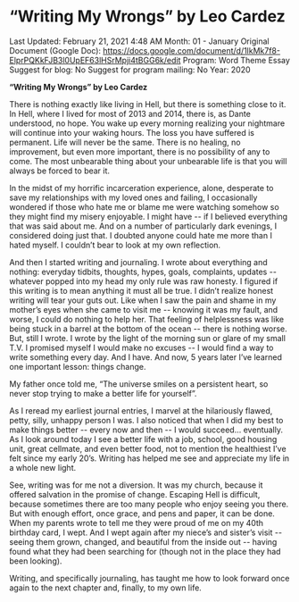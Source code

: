 # “Writing My Wrongs” by Leo Cardez

Last Updated: February 21, 2021 4:48 AM
Month: 01 - January
Original Document (Google Doc): https://docs.google.com/document/d/1lkMk7f8-ElprPQKkFJB3l0UpEF63lHSrMpji4tBGG6k/edit
Program: Word Theme Essay
Suggest for blog: No
Suggest for program mailing: No
Year: 2020

**“Writing My Wrongs” by Leo Cardez**

There is nothing exactly like living in Hell, but there is something close to it. In Hell, where I lived for most of 2013 and 2014, there is, as Dante understood, no hope. You wake up every morning realizing your nightmare will continue into your waking hours. The loss you have suffered is permanent. Life will never be the same. There is no healing, no improvement, but even more important, there is no possibility of any to come. The most unbearable thing about your unbearable life is that you will always be forced to bear it.

In the midst of my horrific incarceration experience, alone, desperate to save my relationships with my loved ones and failing, I occasionally wondered if those who hate me or blame me were watching somehow so they might find my misery enjoyable. I might have -- if I believed everything that was said about me. And on a number of particularly dark evenings, I considered doing just that. I doubted anyone could hate me more than I hated myself. I couldn’t bear to look at my own reflection.

And then I started writing and journaling. I wrote about everything and nothing: everyday tidbits, thoughts, hypes, goals, complaints, updates -- whatever popped into my head my only rule was raw honesty. I figured if this writing is to mean anything it must all be true. I didn’t realize honest writing will tear your guts out. Like when I saw the pain and shame in my mother’s eyes when she came to visit me -- knowing it was my fault, and worse, I could do nothing to help her. That feeling of helplessness was like being stuck in a barrel at the bottom of the ocean -- there is nothing worse. But, still I wrote. I wrote by the light of the morning sun or glare of my small T.V. I promised myself I would make no excuses -- I would find a way to write something every day. And I have. And now, 5 years later I’ve learned one important lesson: things change.

My father once told me, “The universe smiles on a persistent heart, so never stop trying to make a better life for yourself”.

As I reread my earliest journal entries, I marvel at the hilariously flawed, petty, silly, unhappy person I was. I also noticed that when I did my best to make things better -- every now and then -- I would succeed… eventually. As I look around today I see a better life with a job, school, good housing unit, great cellmate, and even better food, not to mention the healthiest I’ve felt since my early 20’s. Writing has helped me see and appreciate my life in a whole new light.

See, writing was for me not a diversion. It was my church, because it offered salvation in the promise of change. Escaping Hell is difficult, because sometimes there are too many people who enjoy seeing you there. But with enough effort, once grace, and pens and paper, it can be done. When my parents wrote to tell me they were proud of me on my 40th birthday card, I wept. And I wept again after my niece’s and sister’s visit -- seeing them grown, changed, and beautiful from the inside out -- having found what they had been searching for (though not in the place they had been looking).

Writing, and specifically journaling, has taught me how to look forward once again to the next chapter and, finally, to my own life.
